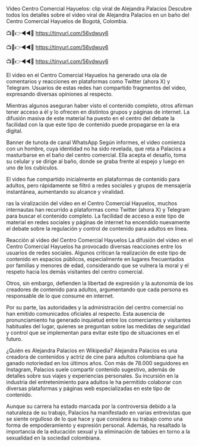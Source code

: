 Video Centro Comercial Hayuelos: clip viral de Alejandra Palacios
Descubre todos los detalles sobre el video viral de Alejandra Palacios en un baño del Centro Comercial Hayuelos de Bogotá, Colombia.

📺📱👉◄◄🔴 https://tinyurl.com/56vdwuy6

📺📱👉◄◄🔴 https://tinyurl.com/56vdwuy6

📺📱👉◄◄🔴 https://tinyurl.com/56vdwuy6


El video en el Centro Comercial Hayuelos ha generado una ola de comentarios y reacciones en plataformas como Twitter (ahora X) y Telegram. Usuarios de estas redes han compartido fragmentos del video, expresando diversas opiniones al respecto.


Mientras algunos aseguran haber visto el contenido completo, otros afirman tener acceso a él y lo ofrecen en distintos grupos y páginas de internet. La difusión masiva de este material ha puesto en el centro del debate la facilidad con la que este tipo de contenido puede propagarse en la era digital.

Banner de tunota de canal WhatsApp
Según informes, el video comienza con un hombre, cuya identidad no ha sido revelada, que reta a Palacios a masturbarse en el baño del centro comercial. Ella acepta el desafío, toma su celular y se dirige al baño, donde se graba frente al espejo y luego en uno de los cubículos.

El video fue compartido inicialmente en plataformas de contenido para adultos, pero rápidamente se filtró a redes sociales y grupos de mensajería instantánea, aumentando su alcance y viralidad.

ras la viralización del vídeo en el Centro Comercial Hayuelos, muchos internautas han recurrido a plataformas como Twitter (ahora X) y Telegram para buscar el contenido completo. La facilidad de acceso a este tipo de material en redes sociales y páginas de internet ha encendido nuevamente el debate sobre la regulación y control de contenido para adultos en línea.


Reacción al video del Centro Comercial Hayuelos
La difusión del video en el Centro Comercial Hayuelos ha provocado diversas reacciones entre los usuarios de redes sociales. Algunos critican la realización de este tipo de contenido en espacios públicos, especialmente en lugares frecuentados por familias y menores de edad, considerando que se vulnera la moral y el respeto hacia los demás visitantes del centro comercial.

Otros, sin embargo, defienden la libertad de expresión y la autonomía de los creadores de contenido para adultos, argumentando que cada persona es responsable de lo que consume en internet.

Por su parte, las autoridades y la administración del centro comercial no han emitido comunicados oficiales al respecto. Esta ausencia de pronunciamiento ha generado inquietud entre los comerciantes y visitantes habituales del lugar, quienes se preguntan sobre las medidas de seguridad y control que se implementan para evitar este tipo de situaciones en el futuro.

¿Quién es Alejandra Palacios en Wikipedia?
Alejandra Palacios es una creadora de contenidos y actriz de cine para adultos colombiana que ha ganado notoriedad en los últimos años. Con más de 78.000 seguidores en Instagram, Palacios suele compartir contenido sugestivo, además de detalles sobre sus viajes y experiencias personales. Su incursión en la industria del entretenimiento para adultos le ha permitido colaborar con diversas plataformas y páginas web especializadas en este tipo de contenido.

Aunque su carrera ha estado marcada por la controversia debido a la naturaleza de su trabajo, Palacios ha manifestado en varias entrevistas que se siente orgulloso de lo que hace y que considera su trabajo como una forma de empoderamiento y expresión personal. Además, ha resaltado la importancia de la educación sexual y la eliminación de tabúes en torno a la sexualidad en la sociedad colombiana.
